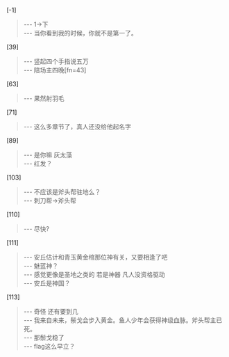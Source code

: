 
[-1] 
>--- 1→下<br>
>--- 当你看到我的时候，你就不是第一了。<br>

[39] 
>--- 竖起四个手指说五万<br>
>--- 陪场主四晚[fn=43]<br>

[63] 
>--- 果然射羽毛<br>

[71] 
>--- 这么多章节了，真人还没给他起名字<br>

[89] 
>--- 是你嘛
灰太藻<br>
>--- 红发？<br>

[103] 
>--- 不应该是斧头帮驻地么？<br>
>--- 刺刀帮→斧头帮<br>

[110] 
>--- 尽快?<br>

[111] 
>--- 安丘估计和青玉黄金棺那位神有关，又要相逢了吧<br>
>--- 魅蓝神？<br>
>--- 感觉更像是圣地之类的
若是神器
凡人没资格驱动<br>
>--- 安丘是神国？<br>

[113] 
>--- 奇怪 还有要到几<br>
>--- 我来自未来，鬃戈会步入黄金。鱼人少年会获得神级血脉。斧头帮主已死。<br>
>--- 那鬃戈稳了<br>
>--- flag这么早立？<br>
